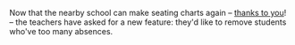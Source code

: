 Now that the nearby school can make seating charts again – [thanks to you](seating-charts)! – the teachers have asked for a new feature: they'd like to remove students who've too many absences.